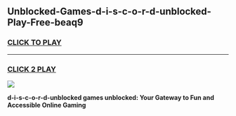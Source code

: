 
## Unblocked-Games-d-i-s-c-o-r-d-unblocked-Play-Free-beaq9
<h3>
<a href="https://premium76.site?title=d-i-s-c-o-r-d-unblocked&ref=12A">CLICK TO PLAY</a></h3>
<hr>

<h3>
<a href="https://premium76.site?title=d-i-s-c-o-r-d-unblocked&ref=12A">CLICK 2 PLAY</a>
  
</h3>

<a href="https://premium76.site?title=d-i-s-c-o-r-d-unblocked&ref=12A"><img src="https://clearcache.store/games.png"></a>


**d-i-s-c-o-r-d-unblocked games unblocked: Your Gateway to Fun and Accessible Online Gaming**
